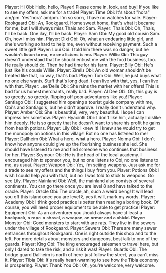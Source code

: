 Player: Hi
Obi: Hello, hello, Player! Please come in, look, and buy! If you like to see my offers, ask me for a trade!
Player: Time
Obi: It's about "hora" am/pm. Yes"hora" am/pm. I'm so sorry, I have no watches for sale.
Player: Rookgaard
Obi: Ah, Rookgaard. Home sweet home, that's what it became for me, but I will always miss Thais and Sam.
Player: Thais
Obi: Oh, Thais, I'll be back. One day, I'll be back.
Player: Sam
Obi: My good old cousin Sam. Oh, how I miss him.
Player: Dixi
Obi: Oh, what an endearing little girl, and she's working so hard to help me, even without receiving payment. Such a sweet little girl!
Player: Loui
Obi: I told him there was no danger, but he wouldn't listen to me, no one listens to me.
Player: Willie
Obi: This guy doesn't understand that he should entrust me with the food business, too. He really should do. Then he had time for his farm.
Player: Billy
Obi: He's just like his cousin Willie.
Player: Zirella
Obi: An old woman shouldn't be treated like that, no way, that's bad.
Player: Tom
Obi: Well, he just buys what no one else wants. Stuff that's long dead. I can live with that, yes, I can live with that.
Player: Lee'Delle
Obi: She ruins the market with her offers! This is bad for us honest merchants, really bad.
Player: Al Dee
Obi: Oh, this guy is so greedy, so greedy. Ripping off poor adventurers like you!
Player: Santiago
Obi: I suggested him opening a tourist guide company with me, Obi's and Santiago's, but he didn't approve. I really don't understand why.
Player: Amber
Obi: She is beautiful, very, very beautiful. I hope I can impress her somehow.
Player: Hyacinth
Obi: I don't like him, actually I dislike him deeply. He is so greedy that he doesn't want to share his profit he gains from health potions.
Player: Lily
Obi: I knew it! I knew she would try to get the monopoly on potions in this village! But no one has listened to me!
Player: Dallheim
Obi: What a hero, what a hero.
Player: Norma
Obi: I don't know how anyone could give up the flourishing business she led. She should have listened to me and find someone who continues that business for her.
Player: Seymour
Obi: He is the head of the local academy. I encouraged him to sponsor you, but no one listens to Obi, no one listens to me, as usual.
Player: Weapon
Obi: Yes, I'm selling weapons. Just ask me for a trade to see my offers and the things I buy from you.
Player: Potions
Obi: I wish I could help you with that, but no, I was told to stick to weapons. Go see Lily.
Player: Mainland
Obi: Well, the mainland also consists of several continents. You can go there once you are level 8 and have talked to the oracle.
Player: Oracle
Obi: The oracle, ah, such a weird being! It will lead you off this island once you are level 8, yes it will, mark my words.
Player: Academy
Obi: I think good practice is better than reading a boring book. Of course, you will need proper equipment to be able to get practice!
Player: Equipment
Obi: As an adventurer you should always have at least a backpack, a rope, a shovel, a weapon, an armor and a shield.
Player: Monster
Obi: Good monsters to start with are rats. They live in the sewers under the village of Rookgaard.
Player: Sewers
Obi: There are many sewer entrances throughout Rookgaard. One is right outside this shop and to the left. For more details about monsters and dungeons, best talk to one of the guards.
Player: King
Obi: The king encouraged salesmen to travel here, but only I dared to take the risk, and a risk it was!
Player: Guards
Obi: The bridge guard Dallheim is north of here, just follow the street, you can't miss it.
Player: Tibia
Obi: It's really heart-warming to see how the Tibia economy is prospering.
Player: Thank You
Obi: Oh, you're welcome, very welcome.